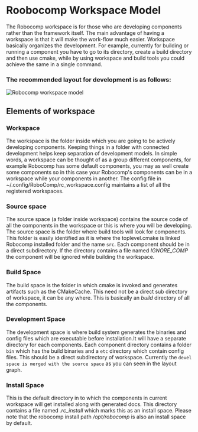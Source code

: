 # Roobocomp Workspace Model

The Robocomp workspace is for those who are developing components rather than the framework itself. The main advantage of having a workspace is that it will make the work-flow much easier. Workspace basically organizes the development. For example, currently for building or running a component you have to go to its directory, create a build directory and then use cmake, while by using workspace and build tools you could achieve the same in a single command.

### The recommended layout for development is as follows:

![ Robocomp workspace model](workspace_model.png "Robocomp workspace model")

## Elements of workspace


### Workspace
The workspace is the folder inside which you are going to be actively developing components. Keeping things in a folder with connected development helps keep separation of development models. In simple words, a workspace can be thought of as a group different components, for example Robocomp has some default components, you may as well create some components so in this case your Robocomp's components can be in a workspace while your components in another. The config file in ~/.config/RoboComp/rc_workspace.config maintains a list of all the registered workspaces.

### Source space
The source space (a folder inside workspace) contains the source code of all the components in the workspace or this is where you will be developing. The source space is the folder where build tools will look for components. This folder is easily identified as it is where the toplevel.cmake is linked Robocomp installed folder and the name `src`. Each component should be in a direct subdirectory. If the directory contains a file named *IGNORE_COMP* the component will be ignored while building the workspace.

### Build Space
The build space is the folder in which cmake is invoked and generates artifacts such as the CMakeCache. This need not be a direct sub directory of workspace, it can be any where. This is basically an *build* directory of all the components.

### Development Space
The development space is where build system generates the binaries and config files which are executable before installation.It will have a separate directory for each components. Each component directory contains a folder `bin` which has the build binaries and a `etc` directory which contain config files. This should be a direct subdirectory of workspace. Currently the `devel space is merged with the source space` as you can seen in the layout graph.

### Install Space
This is the default directory in to which the components in current workspace will get installed along with generated docs. This directory contains a file named *.rc_install* which marks this as an install space. Please note that the robocomp install path */opt/robocomp* is also an install space by default.

